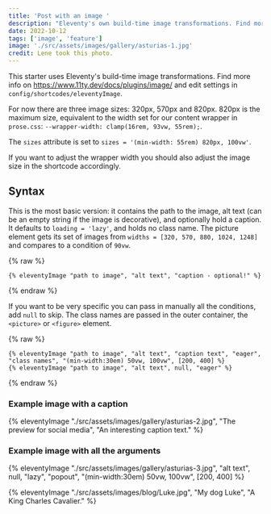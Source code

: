 ```yaml
---
title: 'Post with an image '
description: "Eleventy's own build-time image transformations. Find more info on11ty.dev/docs/plugins/image/ and edit settings in config-folder."
date: 2022-10-12
tags: ['image', 'feature']
image: './src/assets/images/gallery/asturias-1.jpg'
credit: Lene took this photo.
---
```


This starter uses Eleventy's build-time image transformations. Find more info on https://www.11ty.dev/docs/plugins/image/ and edit settings in `config/shortcodes/eleventyImage`.

For now there are three image sizes: 320px, 570px and 820px.
820px is the maximum size, equivalent to the width set for our content wrapper in `prose.css`: `--wrapper-width: clamp(16rem, 93vw, 55rem);`.

The `sizes` attribute is set to `sizes = '(min-width: 55rem) 820px, 100vw'`.

If you want to adjust the wrapper width you should also adjust the image size in the shortcode accordingly.

## Syntax

This is the most basic version: it contains the path to the image, alt text (can be an empty string if the image is decorative), and optionally hold a caption. It defaults to `loading = 'lazy'`, and holds no class name. The picture element gets its set of images from `widths = [320, 570, 880, 1024, 1248]` and compares to a condition of `90vw`.

{% raw %}

```
{% eleventyImage "path to image", "alt text", "caption - optional!" %}
```

{% endraw %}

If you want to be very specific you can pass in manually all the conditions, add `null` to skip.
The class names are passed in the outer container, the `<picture>` or `<figure>` element.

{% raw %}

```
{% eleventyImage "path to image", "alt text", "caption text", "eager", "class names", "(min-width:30em) 50vw, 100vw", [200, 400] %}
{% eleventyImage "path to image", "alt text", null, "eager" %}
```

{% endraw %}

### Example image with a caption

{% eleventyImage "./src/assets/images/gallery/asturias-2.jpg", "The preview for social media", "An interesting caption text." %}

### Example image with all the arguments

{% eleventyImage "./src/assets/images/gallery/asturias-3.jpg", "alt text", null, "lazy", "popout", "(min-width:30em) 50vw, 100vw", [200, 400] %}

{% eleventyImage "./src/assets/images/blog/Luke.jpg", "My dog Luke", "A King Charles Cavalier." %}
